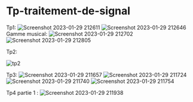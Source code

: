 # Tp-traitement-de-signal

Tp1:
![Screenshot 2023-01-29 212611](https://user-images.githubusercontent.com/121985235/215354174-9f250e77-7754-4be5-b3f0-58dd9f9fcccf.jpg)
![Screenshot 2023-01-29 212646](https://user-images.githubusercontent.com/121985235/215354180-11bb21d6-bbe4-42fd-96d4-88aa60614af4.jpg)
Gamme musical:
![Screenshot 2023-01-29 212702](https://user-images.githubusercontent.com/121985235/215354184-0a29797c-20ca-4ec0-8aa8-29d18d615a8a.jpg)
![Screenshot 2023-01-29 212805](https://user-images.githubusercontent.com/121985235/215354190-f7a80e02-1024-422d-a1ab-1621467cf84d.jpg)

Tp2:

![tp2](https://user-images.githubusercontent.com/121985235/215354230-5d98a47c-85df-4b7e-aa20-6e2e981fe4d5.jpg)

Tp3:
![Screenshot 2023-01-29 211657](https://user-images.githubusercontent.com/121985235/215354257-fc3fc8c7-24eb-4ef0-a920-80e4cf441c6b.jpg)
![Screenshot 2023-01-29 211724](https://user-images.githubusercontent.com/121985235/215354264-a5fde824-82ec-4416-b31f-b89617f2acc1.jpg)
![Screenshot 2023-01-29 211740](https://user-images.githubusercontent.com/121985235/215354268-503a9771-83d1-43ad-b37c-aadf331c734b.jpg)
![Screenshot 2023-01-29 211754](https://user-images.githubusercontent.com/121985235/215354271-7d466fc0-77d3-425e-8801-d2943fb31672.jpg)

Tp4 partie 1 :
![Screenshot 2023-01-29 211938](https://user-images.githubusercontent.com/121985235/215354311-0a4b612b-3b54-4782-8bf8-fedbbb6b4cf1.jpg)
